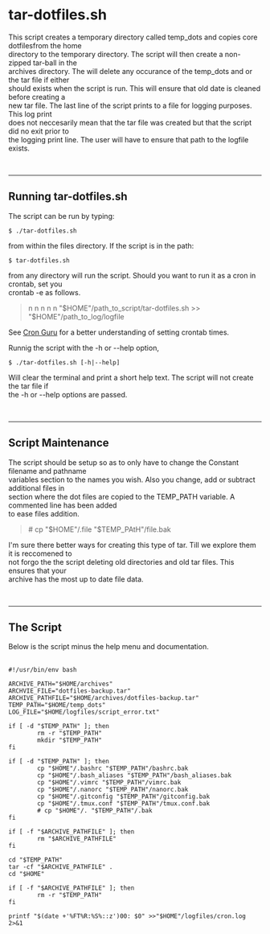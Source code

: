 # tar-dotfiles.sh

This script creates a temporary directory called temp_dots and copies core dotfilesfrom the home<br>
directory to the temporary directory. The script will then create a non-zipped tar-ball in the<br>
archives directory. The will delete any occurance of the temp_dots and or the tar file if either<br>
should exists when the script is run. This will ensure that old date is cleaned before creating a<br>
new tar file. The last line of the script prints to a file for logging purposes. This log print<br>
does not neccesarily mean that the tar file was created but that the script did no exit prior to<br>
the logging print line. The user will have to ensure that path to the logfile exists.

<br>

---
## Running tar-dotfiles.sh

The script can be run by typing:

```
$ ./tar-dotfiles.sh
```

from within the files directory. If the script is in the path:

```
$ tar-dotfiles.sh
```

from any directory will run the script. Should you want to run it as a cron in crontab, set you<br>
crontab -e as follows.

> n n n n n "\$HOME"/path_to_script/tar-dotfiles.sh >> "\$HOME"/path_to_log/logfile

See [Cron Guru](https://www.cronguru.com) for a better understanding of setting crontab times.<br>

Runnig the script with the -h or --help option,

```
$ ./tar-dotfiles.sh [-h|--help]
```

Will clear the terminal and print a short help text. The script will not create the tar file if<br>
the -h or --help options are passed.<br>


<br>

---
## Script Maintenance

The script should be setup so as to only have to change the Constant filename and pathname<br>
variables section to the names you wish. Also you change, add or subtract additional files in<br>
section where the dot files are copied to the TEMP_PATH variable. A commented line has been added<br>
to ease files addition.

> \# cp "\$HOME"/.file "$TEMP_PAtH"/file.bak

I'm sure there better ways for creating this type of tar. Till we explore them it is reccomened to<br>
not forgo the the script deleting old directories and old tar files. This ensures that your<br>
archive has the most up to date file data.

<br>

---
## The Script

Below is the script minus the help menu and documentation.<br><br>
```
#!/usr/bin/env bash

ARCHIVE_PATH="$HOME/archives"
ARCHVIE_FILE="dotfiles-backup.tar"
ARCHIVE_PATHFILE="$HOME/archives/dotfiles-backup.tar"
TEMP_PATH="$HOME/temp_dots"
LOG_FILE="$HOME/logfiles/script_error.txt"

if [ -d "$TEMP_PATH" ]; then
        rm -r "$TEMP_PATH"
        mkdir "$TEMP_PATH"
fi

if [ -d "$TEMP_PATH" ]; then
        cp "$HOME"/.bashrc "$TEMP_PATH"/bashrc.bak
        cp "$HOME"/.bash_aliases "$TEMP_PATH"/bash_aliases.bak
        cp "$HOME"/.vimrc "$TEMP_PATH"/vimrc.bak
        cp "$HOME"/.nanorc "$TEMP_PATH"/nanorc.bak
        cp "$HOME"/.gitconfig "$TEMP_PATH"/gitconfig.bak
        cp "$HOME"/.tmux.conf "$TEMP_PATH"/tmux.conf.bak
        # cp "$HOME"/. "$TEMP_PATH"/.bak
fi

if [ -f "$ARCHIVE_PATHFILE" ]; then
        rm "$ARCHIVE_PATHFILE"
fi

cd "$TEMP_PATH"
tar -cf "$ARCHIVE_PATHFILE" .
cd "$HOME"

if [ -f "$ARCHIVE_PATHFILE" ]; then
        rm -r "$TEMP_PATH"
fi

printf "$(date +'%FT%R:%S%::z')00: $0" >>"$HOME"/logfiles/cron.log 2>&1

```

